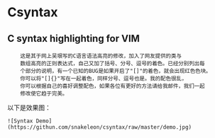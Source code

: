 # Csyntax
## C syntax highlighting for VIM

	    这是其于网上吴垠写的C语言语法高亮的修改，加入了网友提供的类与
		数组高亮的正则表达式，自己又加了括号、分号、逗号的着色。已经分别列出每
		个部分的说明，有一个已知的BUG是如果开启了"[]"的着色，就会出现红色色块。
		你可以将"[]{}"写在一起着色，同样分号、逗号也是。我的配色很乱，
		你可以根据自己的喜好调整配色，如果各位有更好的方法请给我邮件，我们一起
		修改使它趋于完美。

以下是效果图：

	![Syntax Demo](https://githun.com/snakeleon/csyntax/raw/master/demo.jpg)
